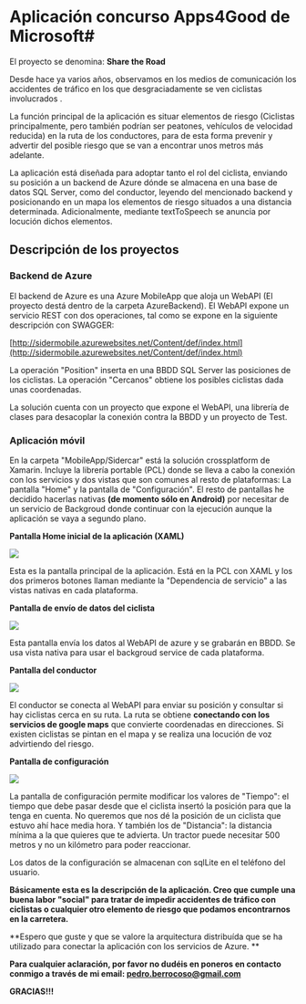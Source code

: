 # Aplicación concurso Apps4Good de Microsoft#

El proyecto se denomina: **Share the Road**

Desde hace ya varios años, observamos en los medios de comunicación los accidentes de tráfico en los que desgraciadamente se ven ciclistas involucrados .

La función principal de la aplicación es situar elementos de riesgo (Ciclistas principalmente, pero también podrían ser peatones, vehículos de velocidad reducida) en la ruta de los conductores, para de esta forma prevenir y advertir del posible riesgo que se van a encontrar unos metros más adelante.

La aplicación está diseñada para adoptar tanto el rol del ciclista, enviando su posición a un backend de Azure dónde se almacena en una base de datos SQL Server, como del conductor, leyendo del mencionado backend y posicionando en un mapa los elementos de riesgo situados a una distancia determinada. Adicionalmente, mediante textToSpeech se anuncia por locución dichos elementos.

## Descripción de los proyectos ##

### Backend de Azure ##

El backend de Azure es una Azure MobileApp que aloja un WebAPI (El proyecto destá dentro de la carpeta AzureBackend). El WebAPI expone un servicio REST con dos operaciones, tal como se expone en la siguiente descripción con SWAGGER:

[http://sidermobile.azurewebsites.net/Content/def/index.html](http://sidermobile.azurewebsites.net/Content/def/index.html)

La operación "Position" inserta en una BBDD SQL Server las posiciones de los ciclistas.
La operación "Cercanos" obtiene los posibles ciclistas dada unas coordenadas.

La solución cuenta con un proyecto que expone el WebAPI, una librería de clases para desacoplar la conexión contra la BBDD y un proyecto de Test.

### Aplicación móvil ###

En la carpeta "MobileApp/Sidercar" está la solución crossplatform de Xamarin. Incluye la librería portable (PCL) donde se lleva a cabo la conexión con los servicios y dos vistas que son comunes al resto de plataformas: La pantalla "Home" y la pantalla de "Configuración". El resto de pantallas he decidido hacerlas nativas **(de momento sólo en Android)** por necesitar de un servicio de Backgroud donde continuar con la ejecución aunque la aplicación se vaya a segundo plano.

**Pantalla Home inicial de la aplicación (XAML)**

![](https://image.ibb.co/f4FfXk/Pantalla_Home.png)

Esta es la pantalla principal de la aplicación. Está en la PCL con XAML y los dos primeros botones llaman  mediante la "Dependencia de servicio" a las vistas nativas en cada plataforma.

**Pantalla de envío de datos del ciclista**

![](https://image.ibb.co/nzN5yQ/Pantalla_Ciclista.png)

Esta pantalla envía los datos al WebAPI de azure y se grabarán en BBDD. Se usa vista nativa para usar el backgroud service de cada plataforma.

**Pantalla del conductor**

![](https://image.ibb.co/mobXdQ/Pantalla_Vehiculo.png)

El conductor se conecta al WebAPI para enviar su posición y consultar si hay ciclistas cerca en su ruta. La ruta se obtiene **conectando con los servicios de google maps** que convierte coordenadas en direcciones. Si existen ciclistas se pintan en el mapa y se realiza una locución de voz advirtiendo del riesgo.

**Pantalla de configuración**

![](https://image.ibb.co/kAo0Xk/Pantalla_Settings.png)

La pantalla de configuración permite modificar los valores de "Tiempo": el tiempo que debe pasar desde que el ciclista insertó la posición para que la tenga en cuenta. No queremos que nos dé la posición de un ciclista que estuvo ahí hace media hora. Y también los de "Distancia": la distancia mínima a la que quieres que te advierta. Un tractor puede necesitar 500 metros y no un kilómetro para poder reaccionar.

Los datos de la configuración se almacenan con sqlLite en el teléfono del usuario.

**Básicamente esta es la descripción de la aplicación. Creo que cumple una buena labor "social" para tratar de impedir accidentes de tráfico con ciclistas o cualquier otro elemento de riesgo que podamos encontrarnos en la carretera.**

**Espero que guste y que se valore la arquitectura distribuída que se ha utilizado para conectar la aplicación con los servicios de Azure. **

**Para cualquier aclaración, por favor no dudéis en poneros en contacto conmigo a través de mi email: pedro.berrocoso@gmail.com**

**GRACIAS!!!**
